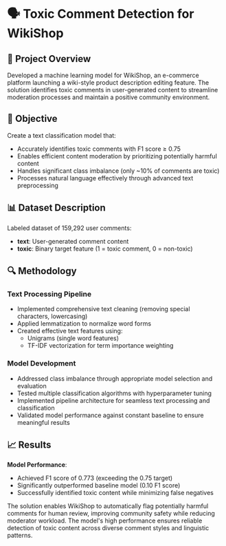 # 🗣️ Toxic Comment Detection for WikiShop

## 📌 Project Overview

Developed a machine learning model for WikiShop, an e-commerce platform launching a wiki-style product description editing feature. The solution identifies toxic comments in user-generated content to streamline moderation processes and maintain a positive community environment.

## 🎯 Objective

Create a text classification model that:
- Accurately identifies toxic comments with F1 score ≥ 0.75
- Enables efficient content moderation by prioritizing potentially harmful content
- Handles significant class imbalance (only ~10% of comments are toxic)
- Processes natural language effectively through advanced text preprocessing

## 📊 Dataset Description

Labeled dataset of 159,292 user comments:
- **text**: User-generated comment content
- **toxic**: Binary target feature (1 = toxic comment, 0 = non-toxic)

## 🔍 Methodology

### Text Processing Pipeline
- Implemented comprehensive text cleaning (removing special characters, lowercasing)
- Applied lemmatization to normalize word forms
- Created effective text features using:
  - Unigrams (single word features)
  - TF-IDF vectorization for term importance weighting

### Model Development
- Addressed class imbalance through appropriate model selection and evaluation
- Tested multiple classification algorithms with hyperparameter tuning
- Implemented pipeline architecture for seamless text processing and classification
- Validated model performance against constant baseline to ensure meaningful results

## 📈 Results

**Model Performance**:
- Achieved F1 score of 0.773 (exceeding the 0.75 target)
- Significantly outperformed baseline model (0.10 F1 score)
- Successfully identified toxic content while minimizing false negatives

The solution enables WikiShop to automatically flag potentially harmful comments for human review, improving community safety while reducing moderator workload. The model's high performance ensures reliable detection of toxic content across diverse comment styles and linguistic patterns.
